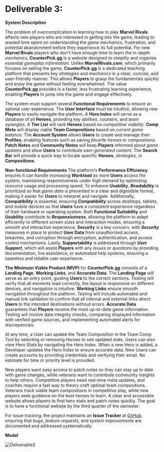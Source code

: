 # Deliverable 3:

**System Description**

The problem of overcomplication in learning how to play **Marvel Rivals** affects new players who are interested in getting into the game, leading to wasted time spent on understanding the *game mechanics*, frustration, and potential abandonment before they experience its full potential. For new **Marvel Rivals** players who don't have enough time to learn the in-depth *mechanics*, **CounterPick.gg** is a website designed to simplify and organize essential *gameplay information*. Unlike **MarvelRivals.com**, which primarily focuses on selling the game, **CounterPick.gg** is a dedicated teaching platform that presents key *strategies* and *mechanics* in a clear, concise, and user-friendly manner. This allows **Players** to grasp the fundamentals quickly and enjoy the game without feeling overwhelmed. The value **CounterPick.gg** provides is a faster, less frustrating learning experience, enabling **Players** to jump into the game and engage effectively.

The system must support several **Functional Requirements** to ensure an optimal user experience. The **User Interface** must be intuitive, allowing new **Players** to easily navigate the platform. A **Hero Index** will serve as a database of all **Heroes**, providing key *abilities*, *counters*, and *team synergies*. A **Tier List** will rank **Heroes** based on *competitive viability*. **Comp Meta** will display viable **Team Compositions** based on *current game balance*. The **Account System** allows **Users** to create and manage their **Profiles**, enabling features such as saving *favorite heroes* or *compositions*. **Patch Notes** and **Community Notes** will keep **Players** informed about *game updates* and allow **Users** to contribute *user-generated content*. The **Search Bar** will provide a quick way to locate specific **Heroes**, *strategies*, or **Compositions**.

**Non-functional Requirements** The platform's **Performance Efficiency** ensures it can handle increasing ***Workload*** as more **Users** access the system, maintaining responsiveness under high demand by optimizing resource usage and processing speed. To enhance **Usability**, ***Readability*** is prioritized so that *game data* is presented in a clear and digestible format, making it easier for **Users** to interpret and navigate. Additionally, **Compatibility** is essential, ensuring ***Compatibility*** across desktops, tablets, and mobile devices so that **Users** have a consistent experience regardless of their hardware or operating system. Both **Functional Suitability** and **Usability** contribute to ***Responsiveness***, allowing the platform to adapt efficiently to different screen sizes and interaction modes, ensuring a smooth and interactive experience. **Security** is a key concern, with ***Security*** measures in place to protect **User Data** from unauthorized access, breaches, and corruption through encryption, authentication, and access control mechanisms. Lastly, **Supportability** is addressed through ***User Support***, which will assist **Players** with any *issues* or *questions* by providing documentation, live assistance, or automated help systems, ensuring a seamless and reliable user experience.

**The Minimum Viable Product (MVP)** for **CounterPick.gg** consists of a **Landing Page**, **Working Links**, and **Accurate Data**. The **Landing Page** will serve as an entry point, guiding **Users** to the correct sections. Testing will verify that all elements load correctly, the layout is responsive on different devices, and navigation is intuitive. **Working Links** ensure smooth navigation throughout the platform. Testing will include automated and manual link validation to confirm that all internal and external links direct **Users** to the intended destinations without errors. **Accurate Data** guarantees that **Players** receive the most up-to-date game information. Testing will involve data integrity checks, comparing displayed information with verified game sources, and implementing automated alerts for discrepancies.  

At any time, a User can update the Team Composition in the Team Comp Tool by selecting or removing Heroes to see updated stats. Users can also view Hero Stats by navigating the Hero Index. When a new Hero is added, a Developer updates the Hero Index to ensure accurate data. New Users can create accounts by providing credentials and verifying their email. No estimate for time or priority level is provided.

New players want easy access to patch notes so they can stay up to date with game changes, while veterans want to contribute community insights to help others. Competitive players need real-time meta updates, and coaches require a fast way to theory craft optimal team compositions. Veterans track viable team compositions in competitive play, while new players seek guidance on the best heroes to learn. A clear and accessible website allows players to find hero stats and patch notes quickly. The goal is to have a functional website by the third quarter of the semester.

For issue tracking, the project maintains an **Issue Tracker** at [GitHub](https://github.com/Rique-Yazzie/cs386-a1/issues), ensuring that *bugs*, *feature requests*, and *system improvements* are documented and addressed systematically.

**Model**

![Deliverable3](https://github.com/user-attachments/assets/91df31b4-f6bd-4a39-8628-c7977eaf3077)


